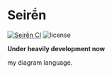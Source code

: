 # Seirḗn

[![Seirḗn CI](https://github.com/ishikawa/seiren/actions/workflows/lib.yml/badge.svg)](https://github.com/ishikawa/seiren/actions/workflows/lib.yml)
![license](https://img.shields.io/static/v1?label=license&message=MIT&color=blue)

**Under heavily development now**

my diagram language.

